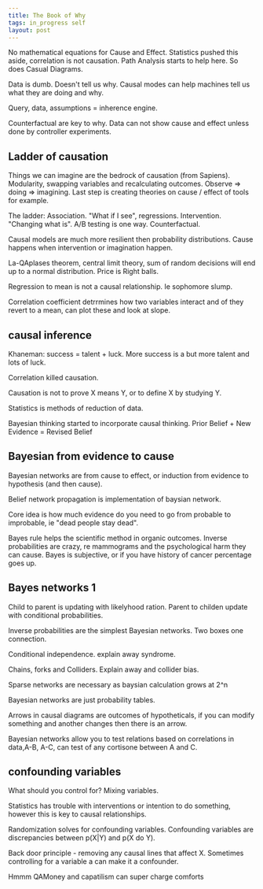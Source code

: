 ```yaml
---
title: The Book of Why
tags: in_progress self
layout: post
---
```


No mathematical equations for Cause and Effect. Statistics pushed this aside, correlation is not causation. Path Analysis starts to help here. So does Casual Diagrams.

Data is dumb. Doesn't tell us why. Causal modes can help machines tell us what they are doing and why.

Query, data, assumptions = inherence engine. 

Counterfactual are key to why. Data can not show cause and effect unless done by controller experiments.

## Ladder of causation
Things we can imagine are the bedrock of causation (from Sapiens). Modularity, swapping variables and recalculating outcomes. Observe => doing => imagining. Last step is creating theories on cause / effect of tools for example.

The ladder: 
Association. "What if I see", regressions.
Intervention. "Changing what is". A/B testing is one way. 
Counterfactual. 

Causal models are much more resilient then probability distributions. Cause happens when intervention or imagination happen.

La-QAplases theorem, central limit theory, sum of random decisions will end up to a normal distribution. Price is Right balls.



Regression to mean is not a causal relationship. Ie sophomore slump. 

Correlation coefficient detrrmines how two variables interact and of they revert to a mean, can plot these and look at slope.

## causal inference

Khaneman: success = talent + luck. More success is a but more talent and lots of luck.

Correlation killed causation.

Causation is not to prove X means Y, or to define X by studying Y.

Statistics is methods of reduction of data.


Bayesian thinking started to incorporate causal thinking. Prior Belief + New Evidence = Revised Belief

## Bayesian from evidence to cause

Bayesian networks are from cause to effect, or induction from evidence to hypothesis (and then cause).

Belief network propagation is implementation of baysian network.

Core idea is how much evidence do you need to go from probable to improbable, ie "dead people stay dead".

Bayes rule helps the scientific method in organic outcomes. Inverse probabilities are crazy, re mammograms and the psychological harm they can cause. Bayes is subjective, or if you have history of cancer percentage goes up.

## Bayes networks 1
Child to parent is updating with likelyhood ration. Parent to childen update with conditional probabilities.

Inverse probabilities are the simplest Bayesian networks. Two boxes one connection.

Conditional independence. explain away syndrome.

Chains, forks and Colliders. Explain away and collider bias.

Sparse networks are necessary as baysian calculation grows at 2^n

Bayesian networks are just probability tables. 

Arrows in causal diagrams are outcomes of hypotheticals, if you can modify something and another changes then there is an arrow. 

Bayesian networks allow you to test relations based on correlations in data,A-B, A-C, can test of any cortisone between A and C.

## confounding variables
What should you control for? Mixing variables.

Statistics has trouble with interventions or intention to do something, however this is key to causal relationships.

Randomization solves for confounding variables. Confounding variables are discrepancies between p(X|Y) and p(X do Y).

Back door principle - removing any causal lines that affect X. Sometimes controlling for a variable a can make it a confounder.


Hmmm QAMoney and capatilism can super charge comforts
